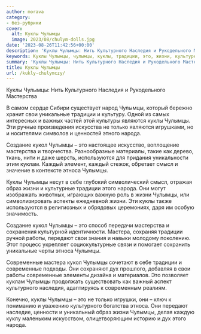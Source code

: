 ```yaml
---
author: morava
category:
- без-рубрики
cover:
  alt: Куклы Чулымцы
  image: 2023/08/chulym-dolls.jpg
date: '2023-08-26T11:42:56+00:00'
description: 'Куклы Чулымцы: Нить Культурного Наследия и Рукодельного Мастерства В самом сердце Сибири существует народ Чулымцы, который бережно хранит свои уникальные...'
keywords: Куклы Чулымцы, чулымцы, куклы, традиции, это, жизни, культурного, мастерства, свои, народа, кукол, этноса, современные, наследия, уникальные, являются
summary: 'Куклы Чулымцы: Нить Культурного Наследия и Рукодельного Мастерства В самом сердце Сибири существует народ Чулымцы, который бережно хранит свои уникальные...'
title: Куклы Чулымцы
url: /kukly-chulymczy/
---
```


Куклы Чулымцы: Нить Культурного Наследия и Рукодельного Мастерства

В самом сердце Сибири существует народ Чулымцы, который бережно хранит свои уникальные традиции и культуру. Одной из самых интересных и важных частей этой культуры являются куклы Чулымцы. Эти ручные произведения искусства не только являются игрушками, но и носителями символов и ценностей этного народа.

Создание кукол Чулымцы – это настоящее искусство, воплощение мастерства и творчества. Разнообразные материалы, такие как дерево, ткань, нити и даже шерсть, используются для придания уникальности этим куклам. Каждый элемент, каждый стежок, обретает смысл и значение в контексте этноса Чулымцы.

Куклы Чулымцы несут в себе глубокий символический смысл, отражая образ жизни и культурные традиции этого народа. Они могут изображать животных, играющих важную роль в жизни Чулымцы, или символизировать аспекты ежедневной жизни. Эти куклы также используются в религиозных и обрядовых церемониях, даря им особую значимость.

Создание кукол Чулымцы – это способ передачи мастерства и сохранения культурной идентичности. Мастера, сохраняя традиции ручной работы, передают свои знания и навыки молодому поколению. Этот процесс укрепляет социокультурные связи и помогает сохранить уникальные черты этноса Чулымцы.

Современные мастера кукол Чулымцы сочетают в себе традиции и современные подходы. Они сохраняют дух прошлого, добавляя в свои работы современные элементы дизайна и материалов. Это позволяет куклам Чулымцы продолжать существовать как важный аспект культурного наследия, адаптируясь к современным реалиям.

Конечно, куклы Чулымцы – это не только игрушки, они – ключ к пониманию и уважению культурного богатства этноса. Они передают наследие, ценности и уникальный образ жизни Чулымцы, делая каждую куклу маленьким искусством, олицетворяющим историю и дух этого народа.
